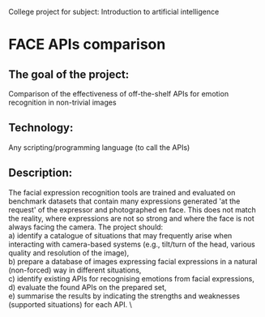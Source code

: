 College project for subject: Introduction to artificial intelligence

# FACE APIs comparison
## The goal of the project: 
Comparison of the effectiveness of off-the-shelf APIs for emotion recognition in non-trivial images
## Technology: 
Any scripting/programming language (to call the APIs)
## Description: 
The facial expression recognition tools are trained and evaluated on benchmark datasets that contain many expressions generated 'at the request' of the expressor and photographed en face. 
This does not match the reality, where expressions are not so strong and where the face is not always facing the camera. The project should: \
a) identify a catalogue of situations that may frequently arise when interacting with camera-based systems (e.g., tilt/turn of the head, various quality and resolution of the image), \
b) prepare a database of images expressing facial expressions in a natural (non-forced) way in different situations, \
c) identify existing APIs for recognising emotions from facial expressions, \
d) evaluate the found APIs on the prepared set, \
e) summarise the results by indicating the strengths and weaknesses (supported situations) for each API. \
